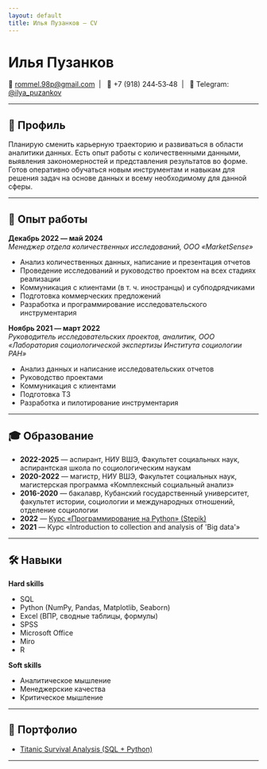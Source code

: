 ```yaml
---
layout: default
title: Илья Пузанков — CV
---
```


# Илья Пузанков

📧 [rommel.98p@gmail.com](rommel.98p@gmail.com)&nbsp; | &nbsp; 📱 +7&nbsp;(918)&nbsp;244&#8209;53&#8209;48&nbsp; | &nbsp; 💬 Telegram: [@ilya_puzankov](https://t.me/ilya_puzankov)

---

## 📄 Профиль
Планирую сменить карьерную траекторию и развиваться в области аналитики данных. Есть опыт работы с количественными данными, выявления закономерностей и представления результатов во форме. 
Готов оперативно обучаться новым инструментам и навыкам для решения задач на основе данных и всему необходимому для данной сферы.

---

## 💼 Опыт работы

**Декабрь 2022 — май 2024**  
*Менеджер отдела количественных исследований, ООО «MarketSense»*  
- Анализ количественных данных, написание и презентация отчетов
- Проведение исследований и руководство проектом на всех стадиях реализации
- Коммуникация с клиентами (в т. ч. иностранцы) и субподрядчиками
- Подготовка коммерческих предложений  
- Разработка и программирование исследовательского инструментария   

**Ноябрь 2021 — март 2022**  
*Руководитель исследовательских проектов, аналитик, ООО «Лаборатория социологической экспертизы Института социологии РАН»*  
- Анализ данных и написание исследовательских отчетов  
- Руководство проектами 
- Коммуникация с клиентами
- Подготовка ТЗ  
- Разработка и пилотирование инструментария  

---

## 🎓 Образование

- **2022-2025** — аспирант, НИУ ВШЭ, Факультет социальных наук, аспирантская школа по социологическим наукам  
- **2020-2022** — магистр, НИУ ВШЭ, Факультет социальных наук, магистерская программа «Комплексный социальный анализ»  
- **2016-2020** — бакалавр, Кубанский государственный университет, факультет истории, социологии и международных отношений, отделение социологии  
- **2022** — [Курс «Программирование на Python» (Stepik)](https://stepik.org/cert/1696128)  
- **2021** — Курс «Introduction to collection and analysis of 'Big data'»  

---

## 🛠 Навыки

**Hard skills**  
- SQL
- Python (NumPy, Pandas, Matplotlib, Seaborn)
- Excel (ВПР, сводные таблицы, формулы)
- SPSS 
- Microsoft Office  
- Miro 
- R   

**Soft skills**  
- Аналитическое мышление  
- Менеджерские качества  
- Критическое мышление  

---

## 📂 Портфолио

- [Titanic Survival Analysis (SQL + Python)](https://github.com/Puzankov25031998/titanic-survival-analysis)

---

